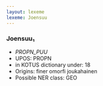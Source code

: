 ```yaml
---
layout: lexeme
lexeme: Joensuu
---
```


###  Joensuu₁

* _PROPN_PUU_
* UPOS:  PROPN
* in KOTUS dictionary under:  18
* Origins: finer omorfi joukahainen 
* Possible NER class:  GEO

